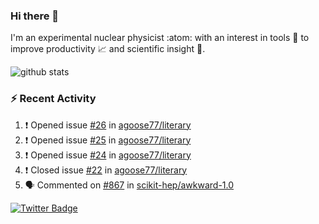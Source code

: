 ### Hi there 👋 

I'm an experimental nuclear physicist :atom: with an interest in tools :wrench: to improve productivity :chart_with_upwards_trend: and scientific insight :telescope:.

![github stats](https://github-readme-stats.vercel.app/api?username=agoose77&show_icons=true&hide_rank=true&hide_title=true&bg_color=30,e76445,904e95&text_color=efe3ec&icon_color=efe3ec)
<!--
**agoose77/agoose77** is a ✨ _special_ ✨ repository because its `README.md` (this file) appears on your GitHub profile.

Here are some ideas to get you started:

- 🔭 I’m currently working on ...
- 🌱 I’m currently learning ...
- 👯 I’m looking to collaborate on ...
- 🤔 I’m looking for help with ...
- 💬 Ask me about ...
- 📫 How to reach me: ...
- 😄 Pronouns: ...
- ⚡ Fun fact: ...
-->

### :zap: Recent Activity
<!--START_SECTION:activity-->
1. ❗️ Opened issue [#26](https://github.com/agoose77/literary/issues/26) in [agoose77/literary](https://github.com/agoose77/literary)
2. ❗️ Opened issue [#25](https://github.com/agoose77/literary/issues/25) in [agoose77/literary](https://github.com/agoose77/literary)
3. ❗️ Opened issue [#24](https://github.com/agoose77/literary/issues/24) in [agoose77/literary](https://github.com/agoose77/literary)
4. ❗️ Closed issue [#22](https://github.com/agoose77/literary/issues/22) in [agoose77/literary](https://github.com/agoose77/literary)
5. 🗣 Commented on [#867](https://github.com/scikit-hep/awkward-1.0/issues/867) in [scikit-hep/awkward-1.0](https://github.com/scikit-hep/awkward-1.0)
<!--END_SECTION:activity-->


[![Twitter Badge](https://img.shields.io/twitter/follow/agoose77?style=flat-square&logo=Twitter&logoColor=white&color=cornflowerblue)](https://twitter.com/agoose77)
